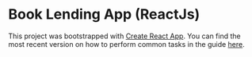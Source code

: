 # Book Lending App (ReactJs)

This project was bootstrapped with [Create React App](https://github.com/facebookincubator/create-react-app). You can find the most recent version on how to perform common tasks in the guide [here](https://github.com/facebookincubator/create-react-app/blob/master/packages/react-scripts/template/README.md).


